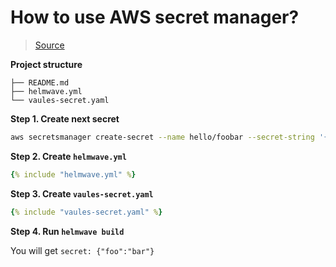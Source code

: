# How to use AWS secret manager?

> [Source](https://github.com/helmwave/docs/tree/0.18.x/docs/examples/aws-sm)

**Project structure**
```
├── README.md
├── helmwave.yml
└── vaules-secret.yaml
```

**Step 1. Create next secret**

```bash
aws secretsmanager create-secret --name hello/foobar --secret-string '{"foo":"bar"}'
```


**Step 2. Create `helmwave.yml`**

```yaml
{% include "helmwave.yml" %}
```

**Step 3. Create `vaules-secret.yaml`**

```yaml
{% include "vaules-secret.yaml" %}
```


**Step 4. Run `helmwave build`**

You will get `secret: {"foo":"bar"}`
